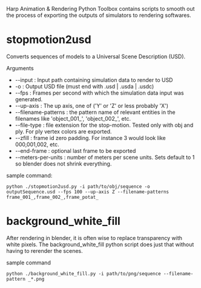 Harp Animation & Rendering Python Toolbox contains scripts to smooth out the process of exporting the outputs of simulators to rendering softwares.

# stopmotion2usd 
Converts sequences of models to a Universal Scene Description (USD).

Arguments
* --input : Input path containing simulation data to render to USD
* -o : Output USD file (must end with .usd | .usda | .usdc)
* --fps : Frames per second with which the simulation data input was generated.
* --up-axis : The up axis, one of ('Y' or 'Z' or less probably 'X')
* --filename-patterns : the pattern name of relevant entities in the filenames like 'object_001_', 'object_002_', etc.
* --file-type : file extension for the stop-motion. Tested only with obj and ply. For ply vertex colors are exported.
* --zfill : frame id zero padding. For instance 3 would look like 000,001,002, etc.
* --end-frame : optional last frame to be exported
* --meters-per-units : number of meters per scene units. Sets default to 1 so blender does not shrink everything.

sample command:
```
python ./stopmotion2usd.py -i path/to/obj/sequence -o outputSequence.usd --fps 100 --up-axis Z --filename-patterns frame_001_,frame_002_,frame_potat_
```

# background_white_fill
After rendering in blender, it is often wise to replace transparency with white pixels.
The background_white_fill python script does just that without having to rerender the scenes.

sample command
```
python ./background_white_fill.py -i path/to/png/sequence --filename-pattern _*.png
```
